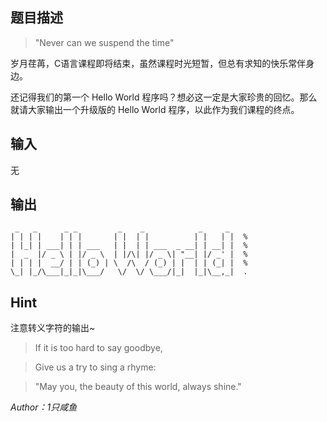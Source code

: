 ## 题目描述
>"Never can we suspend the time"

岁月荏苒，C语言课程即将结束，虽然课程时光短暂，但总有求知的快乐常伴身边。

还记得我们的第一个 Hello World 程序吗？想必这一定是大家珍贵的回忆。那么就请大家输出一个升级版的 Hello World 程序，以此作为我们课程的终点。

## 输入

无

## 输出
     _   _      _ _         _    _            _     _
    | | | |    | | |       | |  | |          | |   | |  %
    | |_| | ___| | | ___   | |  | | ___  _ __| | __| |  %
    |  _  |/ _ \ | |/ _ \  | |/\| |/ _ \| "__| |/ _' |  %
    | | | |  __/ | | (_) | \  /\  / (_) | |  | | (_| |  %
    \_| |_/\___|_|_|\___/   \/  \/ \___/|_|  |_|\__,_|  .

## Hint

注意转义字符的输出~

>If it is too hard to say goodbye,

>Give us a try to sing a rhyme:

>"May you, the beauty of this world, always shine."

*Author：1只咸鱼*


